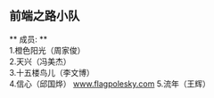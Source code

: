 前端之路小队
------------
** 成员: **  
1.橙色阳光（周家俊）  
2.天兴（冯美杰）  
3.十五楼鸟儿（李文博）  
4.信心（邱国烨） www.flagpolesky.com
5.流年（王辉）